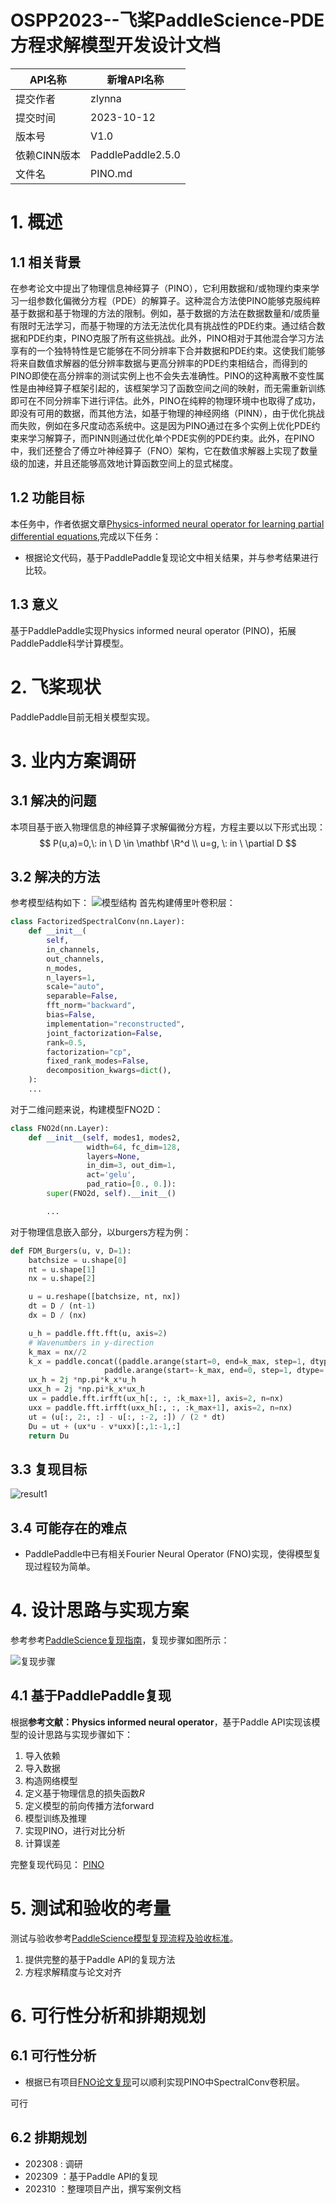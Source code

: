 # OSPP2023--飞桨PaddleScience-PDE方程求解模型开发设计文档
| API名称 | 新增API名称 |
| --- | --- |
| 提交作者 | zlynna |
| 提交时间 | 2023-10-12 |
| 版本号 | V1.0 |
| 依赖CINN版本 | PaddlePaddle2.5.0 |
| 文件名 | PINO.md |
# 1. 概述
## 1.1 相关背景
在参考论文中提出了物理信息神经算子（PINO），它利用数据和/或物理约束来学习一组参数化偏微分方程（PDE）的解算子。这种混合方法使PINO能够克服纯粹基于数据和基于物理的方法的限制。例如，基于数据的方法在数据数量和/或质量有限时无法学习，而基于物理的方法无法优化具有挑战性的PDE约束。通过结合数据和PDE约束，PINO克服了所有这些挑战。此外，PINO相对于其他混合学习方法享有的一个独特特性是它能够在不同分辨率下合并数据和PDE约束。这使我们能够将来自数值求解器的低分辨率数据与更高分辨率的PDE约束相结合，而得到的PINO即使在高分辨率的测试实例上也不会失去准确性。PINO的这种离散不变性属性是由神经算子框架引起的，该框架学习了函数空间之间的映射，而无需重新训练即可在不同分辨率下进行评估。此外，PINO在纯粹的物理环境中也取得了成功，即没有可用的数据，而其他方法，如基于物理的神经网络（PINN），由于优化挑战而失败，例如在多尺度动态系统中。这是因为PINO通过在多个实例上优化PDE约束来学习解算子，而PINN则通过优化单个PDE实例的PDE约束。此外，在PINO中，我们还整合了傅立叶神经算子（FNO）架构，它在数值求解器上实现了数量级的加速，并且还能够高效地计算函数空间上的显式梯度。
## 1.2 功能目标
本任务中，作者依据文章[Physics-informed neural operator for learning partial differential equations](https://arxiv.org/abs/2111.03794),完成以下任务：
- 根据论文代码，基于PaddlePaddle复现论文中相关结果，并与参考结果进行比较。
## 1.3 意义
基于PaddlePaddle实现Physics informed neural operator (PINO)，拓展PaddlePaddle科学计算模型。
# 2. 飞桨现状
PaddlePaddle目前无相关模型实现。
# 3. 业内方案调研
## 3.1 解决的问题
本项目基于嵌入物理信息的神经算子求解偏微分方程，方程主要以以下形式出现：
$$
P(u,a)=0,\: in \ D \in \mathbf \R^d \\
u=g, \: in \ \partial D
$$

## 3.2 解决的方法
参考模型结构如下：
![模型结构](figs/fig2.png)
首先构建傅里叶卷积层：
```python
class FactorizedSpectralConv(nn.Layer):
    def __init__(
        self,
        in_channels,
        out_channels,
        n_modes,
        n_layers=1,
        scale="auto",
        separable=False,
        fft_norm="backward",
        bias=False,
        implementation="reconstructed",
        joint_factorization=False,
        rank=0.5,
        factorization="cp",
        fixed_rank_modes=False,
        decomposition_kwargs=dict(),
    ):
    ...
```
对于二维问题来说，构建模型FNO2D：
```python
class FNO2d(nn.Layer):
    def __init__(self, modes1, modes2,
                 width=64, fc_dim=128,
                 layers=None,
                 in_dim=3, out_dim=1,
                 act='gelu', 
                 pad_ratio=[0., 0.]):
        super(FNO2d, self).__init__()

        ...
```
对于物理信息嵌入部分，以burgers方程为例：
```python
def FDM_Burgers(u, v, D=1):
    batchsize = u.shape[0]
    nt = u.shape[1]
    nx = u.shape[2]

    u = u.reshape([batchsize, nt, nx])
    dt = D / (nt-1)
    dx = D / (nx)

    u_h = paddle.fft.fft(u, axis=2)
    # Wavenumbers in y-direction
    k_max = nx//2
    k_x = paddle.concat((paddle.arange(start=0, end=k_max, step=1, dtype='float32'),
                     paddle.arange(start=-k_max, end=0, step=1, dtype='float32')), 0).reshape([1,1,nx])
    ux_h = 2j *np.pi*k_x*u_h
    uxx_h = 2j *np.pi*k_x*ux_h
    ux = paddle.fft.irfft(ux_h[:, :, :k_max+1], axis=2, n=nx)
    uxx = paddle.fft.irfft(uxx_h[:, :, :k_max+1], axis=2, n=nx)
    ut = (u[:, 2:, :] - u[:, :-2, :]) / (2 * dt)
    Du = ut + (ux*u - v*uxx)[:,1:-1,:]
    return Du
```

## 3.3 复现目标
![result1](figs/fig1.png)
## 3.4 可能存在的难点
- PaddlePaddle中已有相关Fourier Neural Operator (FNO)实现，使得模型复现过程较为简单。
# 4. 设计思路与实现方案
参考参考[PaddleScience复现指南](https://paddlescience-docs.readthedocs.io/zh/latest/zh/reproduction/#2)，复现步骤如图所示：

![复现步骤](https://paddlescience-docs.readthedocs.io/zh/latest/images/overview/reproduction_process.png)
## 4.1 基于PaddlePaddle复现
根据**参考文献：Physics informed neural operator**，基于Paddle API实现该模型的设计思路与实现步骤如下：
1. 导入依赖
2. 导入数据
3. 构造网络模型
5. 定义基于物理信息的损失函数$R$
6. 定义模型的前向传播方法forward
7. 模型训练及推理
8. 实现PINO，进行对比分析
9. 计算误差


完整复现代码见：
[PINO](https://aistudio.baidu.com/projectdetail/6625305)

# 5. 测试和验收的考量
测试与验收参考[PaddleScience模型复现流程及验收标准](https://paddlescience-docs.readthedocs.io/zh/latest/zh/reproduction/)。

1. 提供完整的基于Paddle API的复现方法
2. 方程求解精度与论文对齐
# 6. 可行性分析和排期规划

## 6.1 可行性分析

- 根据已有项目[FNO论文复现](https://aistudio.baidu.com/projectdetail/6733508?contributionType=1)可以顺利实现PINO中SpectralConv卷积层。

可行

## 6.2 排期规划

- 202308 : 调研
- 202309 ：基于Paddle API的复现
- 202310 ：整理项目产出，撰写案例文档